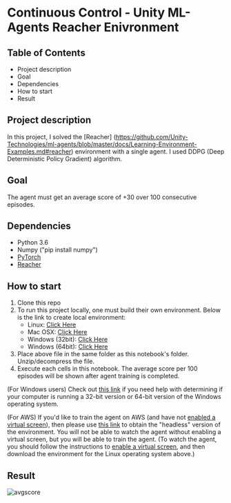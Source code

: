 # Continuous Control - Unity ML-Agents Reacher Enivronment

## Table of Contents
* Project description
* Goal
* Dependencies
* How to start
* Result

## Project description
In this project, I solved the [Reacher] (https://github.com/Unity-Technologies/ml-agents/blob/master/docs/Learning-Environment-Examples.md#reacher) environment with a single agent. I used DDPG (Deep Deterministic Policy Gradient) algorithm.

## Goal
The agent must get an average score of +30 over 100 consecutive episodes.

## Dependencies
* Python 3.6
* Numpy ("pip install numpy")
* [PyTorch](https://pytorch.org/)
* [Reacher](https://github.com/Unity-Technologies/ml-agents)

## How to start
1. Clone this repo
2. To run this project locally, one must build their own environment.
   Below is the link to create local environment:
   * Linux: [Click Here](https://s3-us-west-1.amazonaws.com/udacity-drlnd/P2/Reacher/Reacher_Linux.zip)
   * Mac OSX: [Click Here](https://s3-us-west-1.amazonaws.com/udacity-drlnd/P2/Reacher/one_agent/Reacher.app.zip)
   * Windows (32bit): [Click Here](https://s3-us-west-1.amazonaws.com/udacity-drlnd/P2/Reacher/one_agent/Reacher_Windows_x86.zip)
   * Windows (64bit): [Click Here](https://s3-us-west-1.amazonaws.com/udacity-drlnd/P2/Reacher/one_agent/Reacher_Windows_x86_64.zip)
3. Place above file in the same folder as this notebook's folder. Unzip/decompress the file. 
4. Execute each cells in this notebook. The average score per 100 episodes will be shown after agent training is completed. 

(For Windows users) Check out [this link](https://support.microsoft.com/en-us/help/827218/how-to-determine-whether-a-computer-is-running-a-32-bit-version-or-64) if you need help with determining if your computer is running a 32-bit version or 64-bit version of the Windows operating system.

(For AWS) If you'd like to train the agent on AWS (and have not [enabled a virtual screen](https://github.com/Unity-Technologies/ml-agents/blob/master/docs/Training-on-Amazon-Web-Service.md)), then please use [this link](https://s3-us-west-1.amazonaws.com/udacity-drlnd/P2/Reacher/one_agent/Reacher_Linux_NoVis.zip) to obtain the "headless" version of the environment. You will not be able to watch the agent without enabling a virtual screen, but you will be able to train the agent. (To watch the agent, you should follow the instructions to [enable a virtual screen](https://github.com/Unity-Technologies/ml-agents/blob/master/docs/Training-on-Amazon-Web-Service.md), and then download the environment for the Linux operating system above.)

## Result
![avgscore](https://user-images.githubusercontent.com/39072490/64750884-ab639c80-d4d7-11e9-8b9b-e06c57b07a68.jpg)
